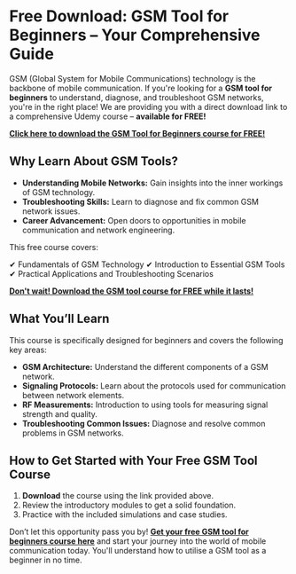 # Free Download: GSM Tool for Beginners – Your Comprehensive Guide

GSM (Global System for Mobile Communications) technology is the backbone of mobile communication. If you're looking for a **GSM tool for beginners** to understand, diagnose, and troubleshoot GSM networks, you're in the right place! We are providing you with a direct download link to a comprehensive Udemy course – **available for FREE!**

[**Click here to download the GSM Tool for Beginners course for FREE!**](https://udemywork.com/gsm-tool-for-beginners)

## Why Learn About GSM Tools?

*   **Understanding Mobile Networks:** Gain insights into the inner workings of GSM technology.
*   **Troubleshooting Skills:** Learn to diagnose and fix common GSM network issues.
*   **Career Advancement:** Open doors to opportunities in mobile communication and network engineering.

This free course covers:

✔ Fundamentals of GSM Technology
✔ Introduction to Essential GSM Tools
✔ Practical Applications and Troubleshooting Scenarios

[**Don't wait! Download the GSM tool course for FREE while it lasts!**](https://udemywork.com/gsm-tool-for-beginners)

## What You’ll Learn

This course is specifically designed for beginners and covers the following key areas:

*   **GSM Architecture:** Understand the different components of a GSM network.
*   **Signaling Protocols:** Learn about the protocols used for communication between network elements.
*   **RF Measurements:** Introduction to using tools for measuring signal strength and quality.
*   **Troubleshooting Common Issues:** Diagnose and resolve common problems in GSM networks.

## How to Get Started with Your Free GSM Tool Course

1.  **Download** the course using the link provided above.
2.  Review the introductory modules to get a solid foundation.
3.  Practice with the included simulations and case studies.

Don’t let this opportunity pass you by! **[Get your free GSM tool for beginners course here](https://udemywork.com/gsm-tool-for-beginners)** and start your journey into the world of mobile communication today. You'll understand how to utilise a GSM tool as a beginner in no time.
